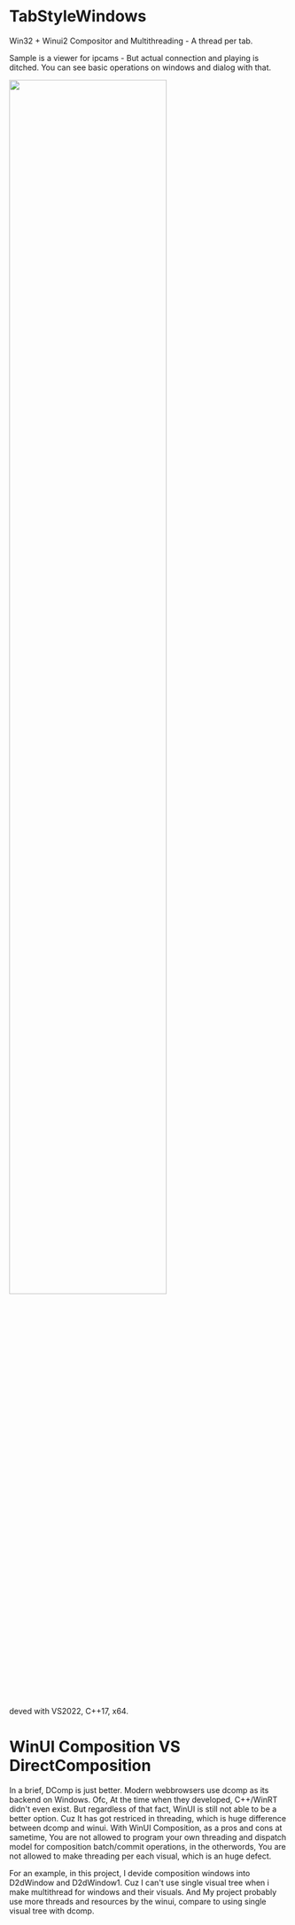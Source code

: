 # TabStyleWindows
Win32 + Winui2 Compositor and Multithreading - A thread per tab.

Sample is a viewer for ipcams - But actual connection and playing is ditched.
You can see basic operations on windows and dialog with that.

<img width="75%" src="https://user-images.githubusercontent.com/18696849/222093537-2aea3d23-dbba-4ab9-8228-76cfc022af72.PNG">

deved with VS2022, C++17, x64.

# WinUI Composition VS DirectComposition
In a brief, DComp is just better. Modern webbrowsers use dcomp as its backend on Windows. Ofc, At the time when they developed, C++/WinRT didn't even exist. 
But regardless of that fact, WinUI is still not able to be a better option. Cuz It has got restriced in threading, which is huge difference between dcomp and winui. 
With WinUI Composition, as a pros and cons at sametime, You are not allowed to program your own threading and dispatch model for composition batch/commit operations, in the otherwords, You are not allowed to make threading per each visual, which is an huge defect.

For an example, in this project, I devide composition windows into D2dWindow and D2dWindow1.
Cuz I can't use single visual tree when i make multithread for windows and their visuals. And My project probably use more threads and resources by the winui, compare to using single visual tree with dcomp.
